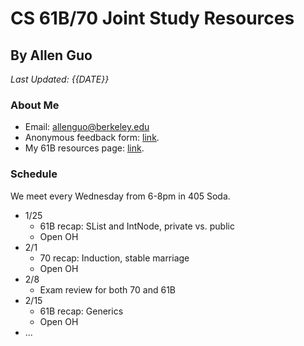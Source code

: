 # CS 61B/70 Joint Study Resources

## By Allen Guo

*Last Updated: {{DATE}}*

### About Me

* Email: [allenguo@berkeley.edu](mailto:allenguo@berkeley.edu)
* Anonymous feedback form: [link](https://docs.google.com/forms/d/e/1FAIpQLSfWh0oONI1Ji_wlBo0r8BhXosBaYiB8s7sNAwiS6ZhyhbOKuw/viewform).
* My 61B resources page: [link](http://aguo.us/cs61b/).

### Schedule

We meet every Wednesday from 6-8pm in 405 Soda.

* 1/25
  * 61B recap: SList and IntNode, private vs. public
  * Open OH
* 2/1
  * 70 recap: Induction, stable marriage
  * Open OH
* 2/8
  * Exam review for both 70 and 61B
* 2/15
  * 61B recap: Generics
  * Open OH
* ...
